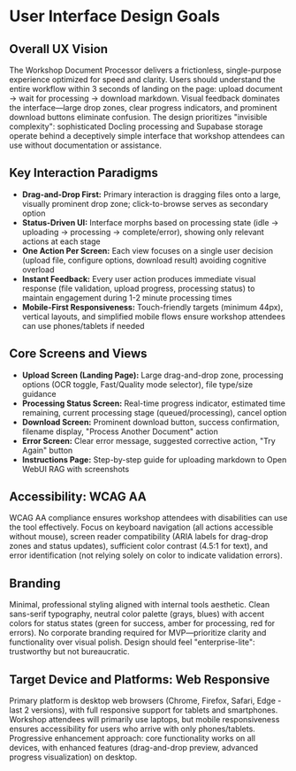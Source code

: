 # User Interface Design Goals

## Overall UX Vision

The Workshop Document Processor delivers a frictionless, single-purpose experience optimized for speed and clarity. Users should understand the entire workflow within 3 seconds of landing on the page: upload document → wait for processing → download markdown. Visual feedback dominates the interface—large drop zones, clear progress indicators, and prominent download buttons eliminate confusion. The design prioritizes "invisible complexity": sophisticated Docling processing and Supabase storage operate behind a deceptively simple interface that workshop attendees can use without documentation or assistance.

## Key Interaction Paradigms

- **Drag-and-Drop First:** Primary interaction is dragging files onto a large, visually prominent drop zone; click-to-browse serves as secondary option
- **Status-Driven UI:** Interface morphs based on processing state (idle → uploading → processing → complete/error), showing only relevant actions at each stage
- **One Action Per Screen:** Each view focuses on a single user decision (upload file, configure options, download result) avoiding cognitive overload
- **Instant Feedback:** Every user action produces immediate visual response (file validation, upload progress, processing status) to maintain engagement during 1-2 minute processing times
- **Mobile-First Responsiveness:** Touch-friendly targets (minimum 44px), vertical layouts, and simplified mobile flows ensure workshop attendees can use phones/tablets if needed

## Core Screens and Views

- **Upload Screen (Landing Page):** Large drag-and-drop zone, processing options (OCR toggle, Fast/Quality mode selector), file type/size guidance
- **Processing Status Screen:** Real-time progress indicator, estimated time remaining, current processing stage (queued/processing), cancel option
- **Download Screen:** Prominent download button, success confirmation, filename display, "Process Another Document" action
- **Error Screen:** Clear error message, suggested corrective action, "Try Again" button
- **Instructions Page:** Step-by-step guide for uploading markdown to Open WebUI RAG with screenshots

## Accessibility: WCAG AA

WCAG AA compliance ensures workshop attendees with disabilities can use the tool effectively. Focus on keyboard navigation (all actions accessible without mouse), screen reader compatibility (ARIA labels for drag-drop zones and status updates), sufficient color contrast (4.5:1 for text), and error identification (not relying solely on color to indicate validation errors).

## Branding

Minimal, professional styling aligned with internal tools aesthetic. Clean sans-serif typography, neutral color palette (grays, blues) with accent colors for status states (green for success, amber for processing, red for errors). No corporate branding required for MVP—prioritize clarity and functionality over visual polish. Design should feel "enterprise-lite": trustworthy but not bureaucratic.

## Target Device and Platforms: Web Responsive

Primary platform is desktop web browsers (Chrome, Firefox, Safari, Edge - last 2 versions), with full responsive support for tablets and smartphones. Workshop attendees will primarily use laptops, but mobile responsiveness ensures accessibility for users who arrive with only phones/tablets. Progressive enhancement approach: core functionality works on all devices, with enhanced features (drag-and-drop preview, advanced progress visualization) on desktop.